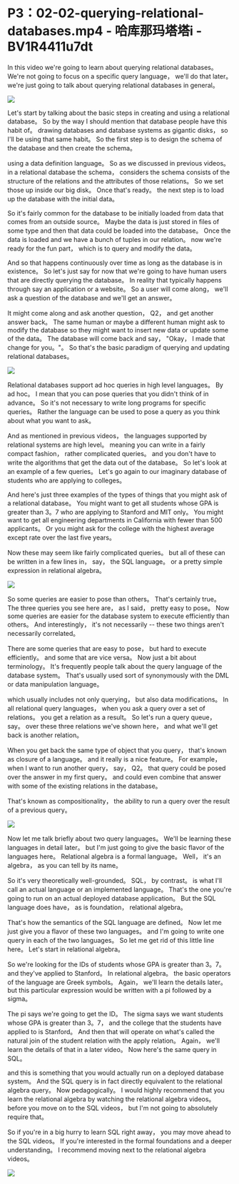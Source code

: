 # P3：02-02-querying-relational-databases.mp4 - 哈库那玛塔塔i - BV1R4411u7dt

 In this video we're going to learn about querying relational databases。 We're not going to focus on a specific query language， we'll do that later。 we're just going to talk about querying relational databases in general。

![](img/c42faba186df53fface547542327f2cf_1.png)

 Let's start by talking about the basic steps in creating and using a relational database。 So by the way I should mention that database people have this habit of。 drawing databases and database systems as gigantic disks， so I'll be using that same habit。 So the first step is to design the schema of the database and then create the schema。

 using a data definition language。 So as we discussed in previous videos。 in a relational database the schema， considers the schema consists of the structure of the relations and the attributes of those relations。 So we set those up inside our big disk。 Once that's ready。 the next step is to load up the database with the initial data。

 So it's fairly common for the database to be initially loaded from data that comes from an outside source。 Maybe the data is just stored in files of some type and then that data could be loaded into the database。 Once the data is loaded and we have a bunch of tuples in our relation。 now we're ready for the fun part， which is to query and modify the data。

 And so that happens continuously over time as long as the database is in existence。 So let's just say for now that we're going to have human users that are directly querying the database。 In reality that typically happens through say an application or a website。 So a user will come along， we'll ask a question of the database and we'll get an answer。

 It might come along and ask another question， Q2， and get another answer back。 The same human or maybe a different human might ask to modify the database so they might want to insert new data or update some of the data。 The database will come back and say， "Okay， I made that change for you。"。 So that's the basic paradigm of querying and updating relational databases。





![](img/c42faba186df53fface547542327f2cf_3.png)

 Relational databases support ad hoc queries in high level languages。 By ad hoc。 I mean that you can pose queries that you didn't think of in advance。 So it's not necessary to write long programs for specific queries。 Rather the language can be used to pose a query as you think about what you want to ask。

 And as mentioned in previous videos， the languages supported by relational systems are high level。 meaning you can write in a fairly compact fashion， rather complicated queries。 and you don't have to write the algorithms that get the data out of the database。 So let's look at an example of a few queries。 Let's go again to our imaginary database of students who are applying to colleges。

 And here's just three examples of the types of things that you might ask of a relational database。 You might want to get all students whose GPA is greater than 3。7 who are applying to Stanford and MIT only。 You might want to get all engineering departments in California with fewer than 500 applicants。 Or you might ask for the college with the highest average except rate over the last five years。

 Now these may seem like fairly complicated queries。 but all of these can be written in a few lines in， say， the SQL language。 or a pretty simple expression in relational algebra。

![](img/c42faba186df53fface547542327f2cf_5.png)

 So some queries are easier to pose than others。 That's certainly true。 The three queries you see here are， as I said， pretty easy to pose。 Now some queries are easier for the database system to execute efficiently than others。 And interestingly， it's not necessarily -- these two things aren't necessarily correlated。

 There are some queries that are easy to pose， but hard to execute efficiently。 and some that are vice versa。 Now just a bit about terminology。 It's frequently people talk about the query language of the database system。 That's usually used sort of synonymously with the DML or data manipulation language。

 which usually includes not only querying， but also data modifications。 In all relational query languages， when you ask a query over a set of relations。 you get a relation as a result。 So let's run a query queue， say。 over these three relations we've shown here， and what we'll get back is another relation。

 When you get back the same type of object that you query， that's known as closure of a language。 and it really is a nice feature。 For example， when I want to run another query， say， Q2。 that query could be posed over the answer in my first query。 and could even combine that answer with some of the existing relations in the database。

 That's known as compositionality， the ability to run a query over the result of a previous query。

![](img/c42faba186df53fface547542327f2cf_7.png)

 Now let me talk briefly about two query languages。 We'll be learning these languages in detail later。 but I'm just going to give the basic flavor of the languages here。 Relational algebra is a formal language。 Well， it's an algebra， as you can tell by its name。

 So it's very theoretically well-grounded。 SQL， by contrast。 is what I'll call an actual language or an implemented language。 That's the one you're going to run on an actual deployed database application。 But the SQL language does have， as is foundation， relational algebra。

 That's how the semantics of the SQL language are defined。 Now let me just give you a flavor of these two languages。 and I'm going to write one query in each of the two languages。 So let me get rid of this little line here。 Let's start in relational algebra。

 So we're looking for the IDs of students whose GPA is greater than 3。7。 and they've applied to Stanford。 In relational algebra。 the basic operators of the language are Greek symbols。 Again， we'll learn the details later。 but this particular expression would be written with a pi followed by a sigma。

 The pi says we're going to get the ID。 The sigma says we want students whose GPA is greater than 3。7， and the college that the students have applied to is Stanford。 And then that will operate on what's called the natural join of the student relation with the apply relation。 Again， we'll learn the details of that in a later video。 Now here's the same query in SQL。

 and this is something that you would actually run on a deployed database system。 And the SQL query is in fact directly equivalent to the relational algebra query。 Now pedagogically。 I would highly recommend that you learn the relational algebra by watching the relational algebra videos。 before you move on to the SQL videos， but I'm not going to absolutely require that。

 So if you're in a big hurry to learn SQL right away， you may move ahead to the SQL videos。 If you're interested in the formal foundations and a deeper understanding。 I recommend moving next to the relational algebra videos。

![](img/c42faba186df53fface547542327f2cf_9.png)